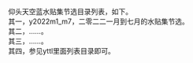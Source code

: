 仰头天空蓝水贴集节选目录列表，如下。  
其一，y2022m1_m7，二零二二一月到七月的水贴集节选。     
其二，……。      
其三，……。     
其四，参见yttl里面列表目录即可。  
